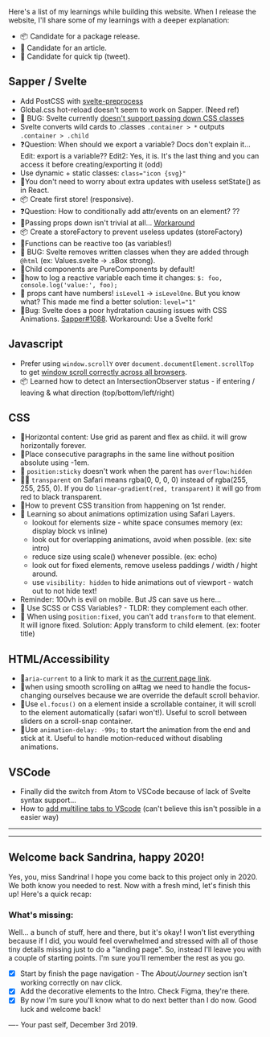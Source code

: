 Here's a list of my learnings while building this website. When I release the website, I'll share some of my learnings with a deeper explanation:

- 📦 Candidate for a package release.
- 📝 Candidate for an article.
- 🎈 Candidate for quick tip (tweet).

## Sapper / Svelte

- Add PostCSS with [svelte-preprocess](https://www.npmjs.com/package/svelte-preprocess)
- Global.css hot-reload doesn't seem to work on Sapper. (Need ref)
- 🐛 BUG: Svelte currently [doesn't support passing down CSS classes](https://github.com/sveltejs/svelte/issues/2870#issuecomment-511251023)
- Svelte converts wild cards to .classes `.container > *` outputs `.container > .child`
- ❓Question: When should we export a variable? Docs don't explain it... Edit: export is a variable?? Edit2: Yes, it is. It's the last thing and you can access it before creating/exporting it (odd)
- Use dynamic + static classes: `class="icon {svg}"`
- 🎈You don't need to worry about extra updates with useless setState() as in React.
- 📦 Create first store! (responsive).
- ❓Question: How to conditionally add attr/events on an element? ??
- 🎈Passing props down isn't trivial at all... [Workaround](https://github.com/sveltejs/svelte/issues/2870#issuecomment-529200474)
- 📦 Create a storeFactory to prevent useless updates (storeFactory)
- 🎈Functions can be reactive too (as variables!)
- 🐛 BUG: Svelte removes written classes when they are added through `@html` (ex: Values.svelte -> .sBox strong).
- 🎈Child components are PureComponents by default!
- 🎈how to log a reactive variable each time it changes: `$: foo, console.log('value:', foo);` 
- 🎈 props cant have numbers! `isLevel1` -> `isLevelOne`. But you know what? This made me find a better solution: `level="1"`
- 🐛Bug: Svelte does a poor hydratation causing issues with CSS Animations. [Sapper#1088](https://github.com/sveltejs/sapper/issues/1088). Workaround: Use a Svelte fork!

## Javascript

- Prefer using `window.scrollY` over `document.documentElement.scrollTop` to get [window scroll correctly across all browsers](https://stackoverflow.com/questions/20514596/document-documentelement-scrolltop-return-value-differs-in-chrome).
- 📦 Learned how to detect an IntersectionObserver status - if entering / leaving & what direction (top/bottom/left/right)

## CSS

- 🎈Horizontal content: Use grid as parent and flex as child. it will grow horizontally forever.
- 🎈Place consecutive paragraphs in the same line without position absolute using -1em.
- 🎈 `position:sticky` doesn't work when the parent has `overflow:hidden`
- 🎈🐛 `transparent` on Safari means rgba(0, 0, 0, 0) instead of rgba(255, 255, 255, 0). If you do `linear-gradient(red, transparent)` it will go from red to black transparent.
- 🎈How to prevent CSS transition from happening on 1st render.
- 📝 Learning so about animations optimization using Safari Layers.
  - lookout for elements size - white space consumes memory (ex: display block vs inline)
  - look out for overlapping animations, avoid when possible. (ex: site intro)
  - reduce size using scale() whenever possible. (ex: echo)
  - look out for fixed elements, remove useless paddings / width / hight around.
  - use `visibility: hidden` to hide animations out of viewport - watch out to not hide text!
- Reminder: 100vh is evil on mobile. But JS can save us here...
- 📝 Use SCSS or CSS Variables? - TLDR: they complement each other.
- 🎈 When using `position:fixed`, you can't add `transform` to that element. It will ignore fixed. Solution: Apply transform to child element. (ex: footer title)


## HTML/Accessibility

- 🎈`aria-current` to a link to mark it as [the current page link](https://tink.uk/using-the-aria-current-attribute/).
- 🎈when using smooth scrolling on a#tag we need to handle the focus-changing ourselves because we are override the default scroll behavior.
- 🎈Use `el.focus()` on a element inside a scrollable container, it will scroll to the element automatically (safari won't!). Useful to scroll between sliders on a scroll-snap container.
- 🎈Use `animation-delay: -99s;` to start the animation from the end and stick at it. Useful to handle motion-reduced without disabling animations.

## VSCode

- Finally did the switch from Atom to VSCode because of lack of Svelte syntax support...
- How to [add multiline tabs to VScode](https://stackoverflow.com/a/57441591/4737729) (can't believe this isn't possible in a easier way)


---
---


## Welcome back Sandrina, happy 2020!

Yes, you, miss Sandrina! I hope you come back to this project only in 2020. We both know you needed to rest.
Now with a fresh mind, let's finish this up! Here's a quick recap:

### What's missing:
Well... a bunch of stuff, here and there, but it's okay! I won't list everything because if I did, you would feel overwhelmed and stressed with all of those tiny details missing just to do a "landing page".
So, instead I'll leave you with a couple of starting points. I'm sure you'll remember the rest as you go.

- [x] Start by finish the page navigation - The _About/Journey_ section isn't working correctly on nav click.
- [x] Add the decorative elements to the Intro. Check Figma, they're there.
- [x] By now I'm sure you'll know what to do next better than I do now. Good luck and welcome back!

—- Your past self, December 3rd 2019.
